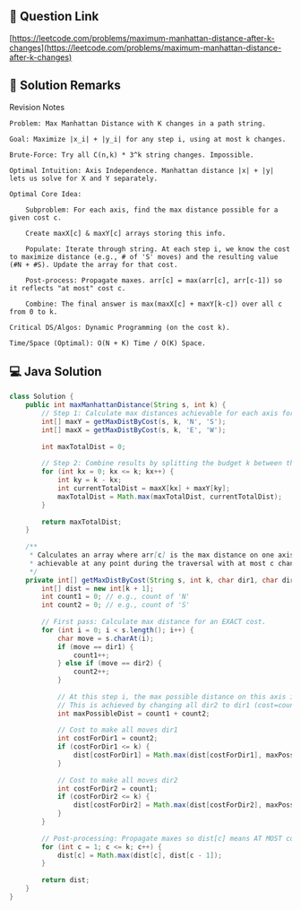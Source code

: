 ## 📌 Question Link
[https://leetcode.com/problems/maximum-manhattan-distance-after-k-changes](https://leetcode.com/problems/maximum-manhattan-distance-after-k-changes)

## 📝 Solution Remarks
Revision Notes

    Problem: Max Manhattan Distance with K changes in a path string.

    Goal: Maximize |x_i| + |y_i| for any step i, using at most k changes.

    Brute-Force: Try all C(n,k) * 3^k string changes. Impossible.

    Optimal Intuition: Axis Independence. Manhattan distance |x| + |y| lets us solve for X and Y separately.

    Optimal Core Idea:

        Subproblem: For each axis, find the max distance possible for a given cost c.

        Create maxX[c] & maxY[c] arrays storing this info.

        Populate: Iterate through string. At each step i, we know the cost to maximize distance (e.g., # of 'S' moves) and the resulting value (#N + #S). Update the array for that cost.

        Post-process: Propagate maxes. arr[c] = max(arr[c], arr[c-1]) so it reflects "at most" cost c.

        Combine: The final answer is max(maxX[c] + maxY[k-c]) over all c from 0 to k.

    Critical DS/Algos: Dynamic Programming (on the cost k).

    Time/Space (Optimal): O(N + K) Time / O(K) Space.

## 💻 Java Solution
```java
class Solution {
    public int maxManhattanDistance(String s, int k) {
        // Step 1: Calculate max distances achievable for each axis for costs 0 to k.
        int[] maxY = getMaxDistByCost(s, k, 'N', 'S');
        int[] maxX = getMaxDistByCost(s, k, 'E', 'W');
        
        int maxTotalDist = 0;
        
        // Step 2: Combine results by splitting the budget k between the two axes.
        for (int kx = 0; kx <= k; kx++) {
            int ky = k - kx;
            int currentTotalDist = maxX[kx] + maxY[ky];
            maxTotalDist = Math.max(maxTotalDist, currentTotalDist);
        }
        
        return maxTotalDist;
    }
    
    /**
     * Calculates an array where arr[c] is the max distance on one axis
     * achievable at any point during the traversal with at most c changes.
     */
    private int[] getMaxDistByCost(String s, int k, char dir1, char dir2) {
        int[] dist = new int[k + 1];
        int count1 = 0; // e.g., count of 'N'
        int count2 = 0; // e.g., count of 'S'
        
        // First pass: Calculate max distance for an EXACT cost.
        for (int i = 0; i < s.length(); i++) {
            char move = s.charAt(i);
            if (move == dir1) {
                count1++;
            } else if (move == dir2) {
                count2++;
            }
            
            // At this step i, the max possible distance on this axis is count1 + count2.
            // This is achieved by changing all dir2 to dir1 (cost=count2) or vice-versa (cost=count1).
            int maxPossibleDist = count1 + count2;
            
            // Cost to make all moves dir1
            int costForDir1 = count2;
            if (costForDir1 <= k) {
                dist[costForDir1] = Math.max(dist[costForDir1], maxPossibleDist);
            }
            
            // Cost to make all moves dir2
            int costForDir2 = count1;
            if (costForDir2 <= k) {
                dist[costForDir2] = Math.max(dist[costForDir2], maxPossibleDist);
            }
        }
        
        // Post-processing: Propagate maxes so dist[c] means AT MOST cost c.
        for (int c = 1; c <= k; c++) {
            dist[c] = Math.max(dist[c], dist[c - 1]);
        }
        
        return dist;
    }
}
```
